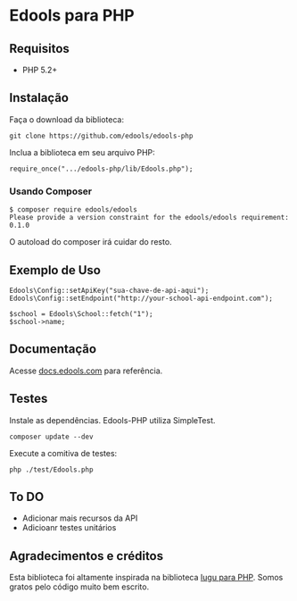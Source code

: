 # Edools para PHP

## Requisitos

* PHP 5.2+

## Instalação

Faça o download da biblioteca:

~~~
git clone https://github.com/edools/edools-php
~~~

Inclua a biblioteca em seu arquivo PHP:

~~~
require_once(".../edools-php/lib/Edools.php");
~~~

### Usando Composer

~~~
$ composer require edools/edools
Please provide a version constraint for the edools/edools requirement: 0.1.0
~~~

O autoload do composer irá cuidar do resto.

## Exemplo de Uso

~~~
Edools\Config::setApiKey("sua-chave-de-api-aqui");
Edools\Config::setEndpoint("http://your-school-api-endpoint.com");

$school = Edools\School::fetch("1");
$school->name;
~~~

## Documentação

Acesse [docs.edools.com](http://docs.edools.com) para referência.

## Testes

Instale as dependências. Edools-PHP utiliza SimpleTest.

~~~
composer update --dev
~~~

Execute a comitiva de testes:
~~~
php ./test/Edools.php
~~~

## To DO

- Adicionar mais recursos da API
- Adicioanr testes unitários


## Agradecimentos e créditos

Esta biblioteca foi altamente inspirada na biblioteca [Iugu para PHP](https://github.com/iugu/iugu-php). Somos gratos pelo código muito bem escrito.
